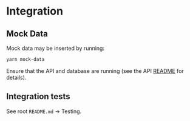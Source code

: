 # Integration

## Mock Data

Mock data may be inserted by running:

```sh
yarn mock-data
```

Ensure that the API and database are running (see the API [README](../../apps/hash-api/README.md) for
details).

## Integration tests

See root `README.md` → Testing.
